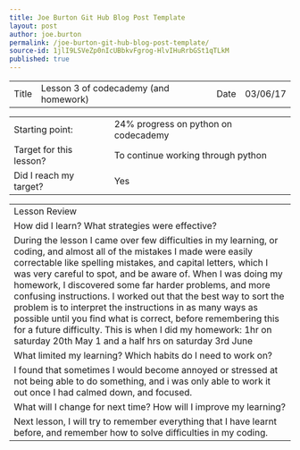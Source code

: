 ```yaml
---
title: Joe Burton Git Hub Blog Post Template
layout: post
author: joe.burton
permalink: /joe-burton-git-hub-blog-post-template/
source-id: 1jlI9LSVeZp0nIcUBbkvFgrog-HlvIHuRrbGSt1qTLkM
published: true
---
```

<table>
  <tr>
    <td>Title</td>
    <td>Lesson 3 of codecademy (and homework)</td>
    <td>Date</td>
    <td>03/06/17</td>
  </tr>
</table>


<table>
  <tr>
    <td>Starting point:</td>
    <td>24% progress on python on codecademy</td>
  </tr>
  <tr>
    <td>Target for this lesson?</td>
    <td>To continue working through python</td>
  </tr>
  <tr>
    <td>Did I reach my target?</td>
    <td> Yes</td>
  </tr>
</table>


<table>
  <tr>
    <td>Lesson Review</td>
  </tr>
  <tr>
    <td>
How did I learn? What strategies were effective? </td>
  </tr>
  <tr>
    <td>
During the lesson I came over few difficulties in my learning, or coding, and almost all of the mistakes I made were easily correctable like spelling mistakes, and capital letters, which I was very careful to spot, and be aware of.
When I was doing my homework, I discovered some far harder problems, and more confusing instructions. I worked out that the best way to sort the problem is to interpret the instructions in as many ways as possible until you find what is correct, before remembering this for a future difficulty.
This is when I did my homework:
1hr on saturday 20th May
1 and a half hrs on saturday 3rd June
</td>
  </tr>
  <tr>
    <td>What limited my learning? Which habits do I need to work on? </td>
  </tr>
  <tr>
    <td>
I found that sometimes I would become annoyed or stressed at not being able to do something, and i was only able to work it out once I had calmed down, and focused.
</td>
  </tr>
  <tr>
    <td>What will I change for next time? How will I improve my learning?</td>
  </tr>
  <tr>
    <td>
Next lesson, I will try to remember everything that I have learnt before, and remember how to solve difficulties in my coding.
</td>
  </tr>
</table>


